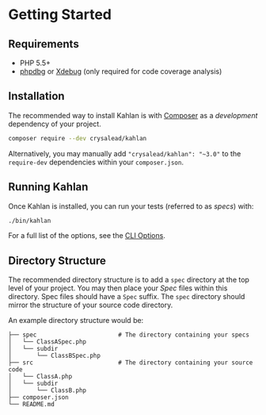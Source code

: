 # Getting Started

<a name="requirements"></a>
## Requirements
- PHP 5.5+
- [phpdbg](http://php.net/manual/en/debugger-about.php) or [Xdebug](http://xdebug.org/) (only required for code coverage analysis)


<a name="installation"></a>
## Installation
The recommended way to install Kahlan is with [Composer](http://getcomposer.org/) as a *development* dependency of your project.

```bash
composer require --dev crysalead/kahlan
```

Alternatively, you may manually add `"crysalead/kahlan": "~3.0"` to the `require-dev` dependencies within your `composer.json`.


<a name="running-kahlan"></a>
## Running Kahlan
Once Kahlan is installed, you can run your tests (referred to as *specs*) with:

```bash
./bin/kahlan
```

For a full list of the options, see the [CLI Options](cli-options.md).


<a name="directory-structure"></a>
## Directory Structure
The recommended directory structure is to add a `spec` directory at the top level of your project. You may then place your *Spec* files within this directory. Spec files should have a `Spec` suffix. The `spec` directory should mirror the structure of your source code directory.

An example directory structure would be:

```
├── spec                       # The directory containing your specs
│   └── ClassASpec.php
│   └── subdir
│       └── ClassBSpec.php
├── src                        # The directory containing your source code
│   └── ClassA.php
│   └── subdir
│       └── ClassB.php
├── composer.json
└── README.md
```
